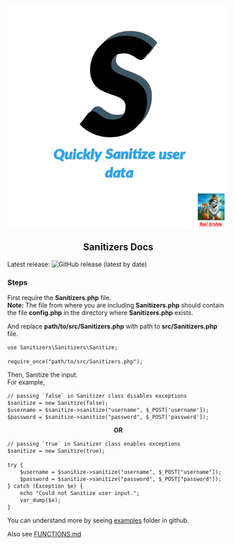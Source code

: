 <div class="card">
  <p align="center">
    <a href="https://puneetgopinath.github.io/Sanitizers"><img src="images/Sanitizers-logo-transparent.png" alt="Sanitizers logo" style="width:300;height:300;"></a>
  </p>
  <h2 align="center">Sanitizers Docs</h2>
    Latest release: <img alt="GitHub release (latest by date)" src="https://img.shields.io/github/v/release/PuneetGopinath/Sanitizers">
</div>

<link rel="stylesheet" href="css/main.css" />

### Steps
First require the **Sanitizers.php** file.<br>
**Note:** The file from where you are including **Sanitizers.php** should contain the file **config.php** in the directory where **Sanitizers.php** exists.

And replace **path/to/src/Sanitizers.php** with path to **src/Sanitizers.php** file.

```
use Sanitizers\Sanitizers\Sanitize;

require_once("path/to/src/Sanitizers.php");
```

Then, Sanitize the input.<br>
For example,<br>
```
// passing `false` in Sanitizer class disables exceptions
$sanitize = new Sanitize(false);
$username = $sanitize->sanitize("username", $_POST['username']);
$password = $sanitize->sanitize("password", $_POST['password']);
```

<b><p align="center">OR</p></b>

```
// passing `true` in Sanitizer class enables exceptions
$sanitize = new Sanitize(true);

try {
    $username = $sanitize->sanitize("username", $_POST["username"]);
    $password = $sanitize->sanitize("password", $_POST["password"]);
} catch (Exception $e) {
    echo "Could not Sanitize user input.";
    var_dump($e);
}
```

You can understand more by seeing [examples](https://github.com/PuneetGopinath/Sanitizers/tree/main/examples) folder in github.

Also see [FUNCTIONS.md](FUNCTIONS.md)